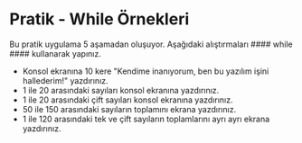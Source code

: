 # Pratik - While Örnekleri
Bu pratik uygulama 5 aşamadan oluşuyor. Aşağıdaki alıştırmaları #### while #### kullanarak yapınız.
- Konsol ekranına 10 kere "Kendime inanıyorum, ben bu yazılım işini hallederim!" yazdırınız.
- 1 ile 20 arasındaki sayıları konsol ekranına yazdırınız.
- 1 ile 20 arasındaki çift sayıları konsol ekranına yazdırınız.
- 50 ile 150 arasındaki sayıların toplamını ekrana yazdırınız.
- 1 ile 120 arasındaki tek ve çift sayıların toplamlarını ayrı ayrı ekrana yazdırınız.
